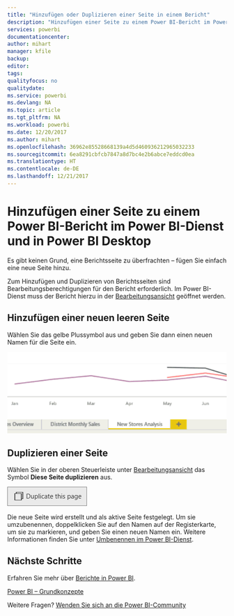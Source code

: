 ```yaml
---
title: "Hinzufügen oder Duplizieren einer Seite in einem Bericht"
description: "Hinzufügen einer Seite zu einem Power BI-Bericht im Power BI-Dienst und in Power BI Desktop"
services: powerbi
documentationcenter: 
author: mihart
manager: kfile
backup: 
editor: 
tags: 
qualityfocus: no
qualitydate: 
ms.service: powerbi
ms.devlang: NA
ms.topic: article
ms.tgt_pltfrm: NA
ms.workload: powerbi
ms.date: 12/20/2017
ms.author: mihart
ms.openlocfilehash: 36962e85528668139a4d5d460936212965032233
ms.sourcegitcommit: 6ea8291cbfcb7847a8d7bc4e2b6abce7eddcd0ea
ms.translationtype: HT
ms.contentlocale: de-DE
ms.lasthandoff: 12/21/2017
---
```

# <a name="add-a-page-to-a-power-bi-report-in-power-bi-service-and-power-bi-desktop"></a>Hinzufügen einer Seite zu einem Power BI-Bericht im Power BI-Dienst und in Power BI Desktop
Es gibt keinen Grund, eine Berichtsseite zu überfrachten – fügen Sie einfach eine neue Seite hinzu. 

Zum Hinzufügen und Duplizieren von Berichtsseiten sind Bearbeitungsberechtigungen für den Bericht erforderlich. Im Power BI-Dienst muss der Bericht hierzu in der [Bearbeitungsansicht](service-reading-view-and-editing-view.md) geöffnet werden. 

## <a name="add-a-new-blank-page"></a>Hinzufügen einer neuen leeren Seite
Wählen Sie das gelbe Plussymbol aus und geben Sie dann einen neuen Namen für die Seite ein.  

![](media/power-bi-report-add-page/reorderpages2.gif)

## <a name="duplicate-a-page"></a>Duplizieren einer Seite
Wählen Sie in der oberen Steuerleiste unter [Bearbeitungsansicht](service-interact-with-a-report-in-editing-view.md) das Symbol **Diese Seite duplizieren** aus.

![](media/power-bi-report-add-page/pbi_duplicate.png)

Die neue Seite wird erstellt und als aktive Seite festgelegt. Um sie umzubenennen, doppelklicken Sie auf den Namen auf der Registerkarte, um sie zu markieren, und geben Sie einen neuen Namen ein.  Weitere Informationen finden Sie unter [Umbenennen im Power BI-Dienst](service-rename.md).

## <a name="next-steps"></a>Nächste Schritte
Erfahren Sie mehr über [Berichte in Power BI](service-reports.md).

[Power BI – Grundkonzepte](service-basic-concepts.md)

Weitere Fragen? [Wenden Sie sich an die Power BI-Community](http://community.powerbi.com/)

